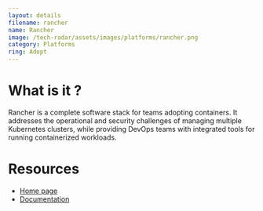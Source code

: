 ```yaml
---
layout: details
filename: rancher 
name: Rancher
image: /tech-radar/assets/images/platforms/rancher.png 
category: Platforms
ring: Adopt
---
```


# What is it ?
Rancher is a complete software stack for teams adopting containers. It addresses the operational and security challenges of managing multiple Kubernetes clusters, while providing DevOps teams with integrated tools for running containerized workloads.



# Resources
- [Home page](https://rancher.com/)
- [Documentation](https://rancher.com/docs/)


